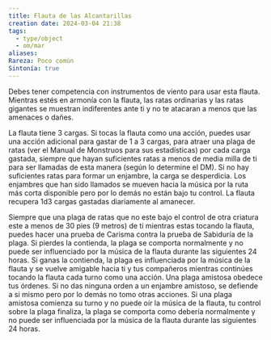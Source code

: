```yaml
---
title: Flauta de las Alcantarillas
creation date: 2024-03-04 21:38
tags:
  - type/object
  - om/mar
aliases: 
Rareza: Poco común
Sintonía: true
---
```

Debes tener competencia con instrumentos de viento para usar esta flauta. Mientras estés en armonía con la flauta, las ratas ordinarias y las ratas gigantes se muestran indiferentes ante ti y no te atacaran a menos que las amenaces o dañes.

La flauta tiene 3 cargas. Si tocas la flauta como una acción, puedes usar una acción adicional para gastar de 1 a 3 cargas, para atraer una plaga de ratas (ver el Manual de Monstruos para sus estadísticas) por cada carga gastada, siempre que hayan suficientes ratas a menos de media milla de ti para ser llamadas de esta manera (según lo determine el DM). Si no hay suficientes ratas para formar un enjambre, la carga se desperdicia. Los enjambres que han sido llamados se mueven hacia la música por la ruta más corta disponible pero por lo demás no están bajo tu control. La flauta recupera 1d3 cargas gastadas diariamente al amanecer.

Siempre que una plaga de ratas que no este bajo el control de otra criatura este a menos de 30 pies (9 metros) de ti mientras estas tocando la flauta, puedes hacer una prueba de Carisma contra la prueba de Sabiduría de la plaga. Si pierdes la contienda, la plaga se comporta normalmente y no puede ser influenciado por la música de la flauta durante las siguientes 24 horas. Si ganas la contienda, la plaga es influenciada por la música de la flauta y se vuelve amigable hacia ti y tus compañeros mientras continúes tocando la flauta cada turno como una acción. Una plaga amistosa obedece tus órdenes. Si no das ninguna orden a un enjambre amistoso, se defiende a si mismo pero por lo demás no tomo otras acciones. Si una plaga amistosa comienza su turno y no puede oír la música de la flauta, tu control sobre la plaga finaliza, la plaga se comporta como debería normalmente y no puede ser influenciada por la música de la flauta durante las siguientes 24 horas.